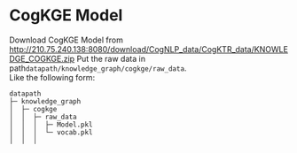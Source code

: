 # CogKGE Model

Download CogKGE Model from http://210.75.240.138:8080/download/CogNLP_data/CogKTR_data/KNOWLEDGE_COGKGE.zip
Put the raw data in path`datapath/knowledge_graph/cogkge/raw_data`.   
Like the following form:

```angular2html
datapath
├─ knowledge_graph
│  ├─ cogkge
│  │  ├─ raw_data
│  │  │  ├─ Model.pkl
│  │  │  └─ vocab.pkl
│  │  │
```